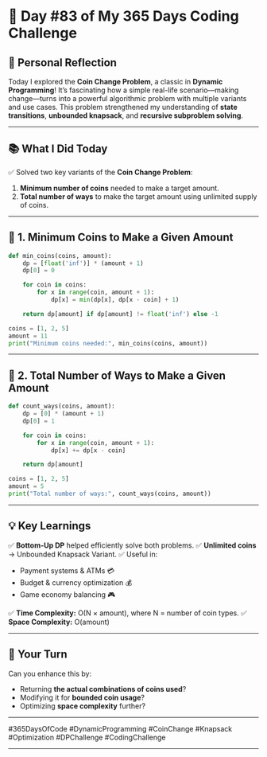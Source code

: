 # 🎯 Day #83 of My 365 Days Coding Challenge

## 💭 Personal Reflection

Today I explored the **Coin Change Problem**, a classic in **Dynamic Programming**!
It’s fascinating how a simple real-life scenario—making change—turns into a powerful algorithmic problem with multiple variants and use cases.
This problem strengthened my understanding of **state transitions**, **unbounded knapsack**, and **recursive subproblem solving**.

---

## 📚 What I Did Today

✅ Solved two key variants of the **Coin Change Problem**:

1. **Minimum number of coins** needed to make a target amount.
2. **Total number of ways** to make the target amount using unlimited supply of coins.

---

## 📝 1. Minimum Coins to Make a Given Amount

```python
def min_coins(coins, amount):
    dp = [float('inf')] * (amount + 1)
    dp[0] = 0

    for coin in coins:
        for x in range(coin, amount + 1):
            dp[x] = min(dp[x], dp[x - coin] + 1)

    return dp[amount] if dp[amount] != float('inf') else -1

coins = [1, 2, 5]
amount = 11
print("Minimum coins needed:", min_coins(coins, amount))
```

---

## 📝 2. Total Number of Ways to Make a Given Amount

```python
def count_ways(coins, amount):
    dp = [0] * (amount + 1)
    dp[0] = 1

    for coin in coins:
        for x in range(coin, amount + 1):
            dp[x] += dp[x - coin]

    return dp[amount]

coins = [1, 2, 5]
amount = 5
print("Total number of ways:", count_ways(coins, amount))
```

---

## 💡 Key Learnings

✅ **Bottom-Up DP** helped efficiently solve both problems.
✅ **Unlimited coins** → Unbounded Knapsack Variant.
✅ Useful in:

* Payment systems & ATMs 💳
* Budget & currency optimization 💰
* Game economy balancing 🎮

✅ **Time Complexity:** O(N × amount), where N = number of coin types.
✅ **Space Complexity:** O(amount)

---

## 🚀 Your Turn

Can you enhance this by:

* Returning **the actual combinations of coins used**?
* Modifying it for **bounded coin usage**?
* Optimizing **space complexity** further?

---

\#365DaysOfCode #DynamicProgramming #CoinChange #Knapsack #Optimization #DPChallenge #CodingChallenge

---
